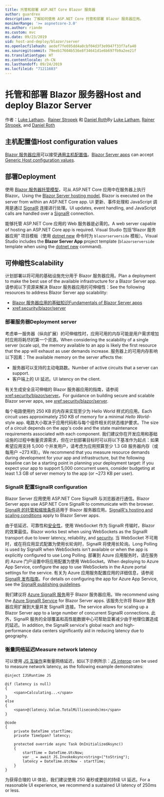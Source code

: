 ```yaml
---
title: 托管和部署 ASP.NET Core Blazor 服务器
author: guardrex
description: 了解如何使用 ASP.NET Core 托管和部署 Blazor 服务器应用。
monikerRange: '>= aspnetcore-3.0'
ms.author: riande
ms.custom: mvc
ms.date: 09/23/2019
uid: host-and-deploy/blazor/server
ms.openlocfilehash: aedef7fe695dd4a0cbf04d3f3e9947f33f7afa40
ms.sourcegitcommit: 79eeb17604b536e8f34641d1e6b697fb9a2ee21f
ms.translationtype: HT
ms.contentlocale: zh-CN
ms.lasthandoff: 09/24/2019
ms.locfileid: "71211603"
---
```

# <a name="host-and-deploy-blazor-server"></a><span data-ttu-id="c4676-103">托管和部署 Blazor 服务器</span><span class="sxs-lookup"><span data-stu-id="c4676-103">Host and deploy Blazor Server</span></span>

<span data-ttu-id="c4676-104">作者：[Luke Latham](https://github.com/guardrex)、[Rainer Stropek](https://www.timecockpit.com) 和 [Daniel Roth](https://github.com/danroth27)</span><span class="sxs-lookup"><span data-stu-id="c4676-104">By [Luke Latham](https://github.com/guardrex), [Rainer Stropek](https://www.timecockpit.com), and [Daniel Roth](https://github.com/danroth27)</span></span>

## <a name="host-configuration-values"></a><span data-ttu-id="c4676-105">主机配置值</span><span class="sxs-lookup"><span data-stu-id="c4676-105">Host configuration values</span></span>

<span data-ttu-id="c4676-106">[Blazor 服务器应用](xref:blazor/hosting-models#blazor-server)可以接受[通用主机配置值](xref:fundamentals/host/generic-host#host-configuration)。</span><span class="sxs-lookup"><span data-stu-id="c4676-106">[Blazor Server apps](xref:blazor/hosting-models#blazor-server) can accept [Generic Host configuration values](xref:fundamentals/host/generic-host#host-configuration).</span></span>

## <a name="deployment"></a><span data-ttu-id="c4676-107">部署</span><span class="sxs-lookup"><span data-stu-id="c4676-107">Deployment</span></span>

<span data-ttu-id="c4676-108">使用 [Blazor 服务器托管模型](xref:blazor/hosting-models#blazor-server)，可从 ASP.NET Core 应用中在服务器上执行 Blazor。</span><span class="sxs-lookup"><span data-stu-id="c4676-108">Using the [Blazor Server hosting model](xref:blazor/hosting-models#blazor-server), Blazor is executed on the server from within an ASP.NET Core app.</span></span> <span data-ttu-id="c4676-109">UI 更新、事件处理和 JavaScript 调用是通过 [SignalR](xref:signalr/introduction) 连接进行处理。</span><span class="sxs-lookup"><span data-stu-id="c4676-109">UI updates, event handling, and JavaScript calls are handled over a [SignalR](xref:signalr/introduction) connection.</span></span>

<span data-ttu-id="c4676-110">能够托管 ASP.NET Core 应用的 Web 服务器是必需的。</span><span class="sxs-lookup"><span data-stu-id="c4676-110">A web server capable of hosting an ASP.NET Core app is required.</span></span> <span data-ttu-id="c4676-111">Visual Studio 包括“Blazor 服务器应用”  项目模板（使用 [dotnet new](/dotnet/core/tools/dotnet-new) 命令时为 `blazorserverside` 模板）。</span><span class="sxs-lookup"><span data-stu-id="c4676-111">Visual Studio includes the **Blazor Server App** project template (`blazorserverside` template when using the [dotnet new](/dotnet/core/tools/dotnet-new) command).</span></span>

## <a name="scalability"></a><span data-ttu-id="c4676-112">可伸缩性</span><span class="sxs-lookup"><span data-stu-id="c4676-112">Scalability</span></span>

<span data-ttu-id="c4676-113">计划部署以将可用的基础设施充分用于 Blazor 服务器应用。</span><span class="sxs-lookup"><span data-stu-id="c4676-113">Plan a deployment to make the best use of the available infrastructure for a Blazor Server app.</span></span> <span data-ttu-id="c4676-114">请参阅以下资源来解决 Blazor 服务器应用的可伸缩性：</span><span class="sxs-lookup"><span data-stu-id="c4676-114">See the following resources to address Blazor Server app scalability:</span></span>

* [<span data-ttu-id="c4676-115">Blazor 服务器应用的基础知识</span><span class="sxs-lookup"><span data-stu-id="c4676-115">Fundamentals of Blazor Server apps</span></span>](xref:blazor/hosting-models#blazor-server)
* <xref:security/blazor/server>

### <a name="deployment-server"></a><span data-ttu-id="c4676-116">部署服务器</span><span class="sxs-lookup"><span data-stu-id="c4676-116">Deployment server</span></span>

<span data-ttu-id="c4676-117">考虑单一服务器（纵向扩展）的可伸缩性时，应用可用的内存可能是用户需求增加时应用将耗尽的第一个资源。</span><span class="sxs-lookup"><span data-stu-id="c4676-117">When considering the scalability of a single server (scale up), the memory available to an app is likely the first resource that the app will exhaust as user demands increase.</span></span> <span data-ttu-id="c4676-118">服务器上的可用内存影响以下因素：</span><span class="sxs-lookup"><span data-stu-id="c4676-118">The available memory on the server affects the:</span></span>

* <span data-ttu-id="c4676-119">服务器可以支持的主动电路数。</span><span class="sxs-lookup"><span data-stu-id="c4676-119">Number of active circuits that a server can support.</span></span>
* <span data-ttu-id="c4676-120">客户端上的 UI 延迟。</span><span class="sxs-lookup"><span data-stu-id="c4676-120">UI latency on the client.</span></span>

<span data-ttu-id="c4676-121">有关生成安全且可伸缩的 Blazor 服务器应用的指南，请参阅 <xref:security/blazor/server>。</span><span class="sxs-lookup"><span data-stu-id="c4676-121">For guidance on building secure and scalable Blazor server apps, see <xref:security/blazor/server>.</span></span>

<span data-ttu-id="c4676-122">每个电路使用约 250 KB 的内存来实现至少为 Hello World  样式的应用。</span><span class="sxs-lookup"><span data-stu-id="c4676-122">Each circuit uses approximately 250 KB of memory for a minimal *Hello World*-style app.</span></span> <span data-ttu-id="c4676-123">电路大小取决于应用代码和与每个组件相关的状态维护要求。</span><span class="sxs-lookup"><span data-stu-id="c4676-123">The size of a circuit depends on the app's code and the state maintenance requirements associated with each component.</span></span> <span data-ttu-id="c4676-124">我们建议你在开发应用和基础设施的过程中衡量资源需求，但在计划部署目标时可以将以下基准作为起点：如果希望应用支持 5,000 个并发用户，请考虑为应用预算至少 1.3 GB 服务器内存（或每用户 ~273 KB）。</span><span class="sxs-lookup"><span data-stu-id="c4676-124">We recommend that you measure resource demands during development for your app and infrastructure, but the following baseline can be a starting point in planning your deployment target: If you expect your app to support 5,000 concurrent users, consider budgeting at least 1.3 GB of server memory to the app (or ~273 KB per user).</span></span>

### <a name="signalr-configuration"></a><span data-ttu-id="c4676-125">SignalR 配置</span><span class="sxs-lookup"><span data-stu-id="c4676-125">SignalR configuration</span></span>

<span data-ttu-id="c4676-126">Blazor Server 应用使用 ASP.NET Core SignalR 与浏览器进行通信。</span><span class="sxs-lookup"><span data-stu-id="c4676-126">Blazor Server apps use ASP.NET Core SignalR to communicate with the browser.</span></span> <span data-ttu-id="c4676-127">[SignalR 的托管和缩放条件](xref:signalr/publish-to-azure-web-app)适用于 Blazor 服务器应用。</span><span class="sxs-lookup"><span data-stu-id="c4676-127">[SignalR's hosting and scaling conditions](xref:signalr/publish-to-azure-web-app) apply to Blazor Server apps.</span></span>

<span data-ttu-id="c4676-128">由于低延迟、可靠性和[安全性](xref:signalr/security)，使用 WebSocket 作为 SignalR 传输时，Blazor 的效果最佳。</span><span class="sxs-lookup"><span data-stu-id="c4676-128">Blazor works best when using WebSockets as the SignalR transport due to lower latency, reliability, and [security](xref:signalr/security).</span></span> <span data-ttu-id="c4676-129">当 WebSocket 不可用时，或在将应用显式配置为使用长轮询时，SignalR 将使用长轮询。</span><span class="sxs-lookup"><span data-stu-id="c4676-129">Long Polling is used by SignalR when WebSockets isn't available or when the app is explicitly configured to use Long Polling.</span></span> <span data-ttu-id="c4676-130">部署到 Azure 应用服务时，请在服务的 Azure 门户设置中将应用配置为使用 WebSocket。</span><span class="sxs-lookup"><span data-stu-id="c4676-130">When deploying to Azure App Service, configure the app to use WebSockets in the Azure portal settings for the service.</span></span> <span data-ttu-id="c4676-131">有关为 Azure 应用服务配置应用的详细信息，请参阅 [SignalR 发布指南](xref:signalr/publish-to-azure-web-app)。</span><span class="sxs-lookup"><span data-stu-id="c4676-131">For details on configuring the app for Azure App Service, see the [SignalR publishing guidelines](xref:signalr/publish-to-azure-web-app).</span></span>

<span data-ttu-id="c4676-132">我们建议将 [Azure SignalR 服务](/azure/azure-signalr)用于 Blazor 服务器应用。</span><span class="sxs-lookup"><span data-stu-id="c4676-132">We recommend using the [Azure SignalR Service](/azure/azure-signalr) for Blazor Server apps.</span></span> <span data-ttu-id="c4676-133">该服务允许将 Blazor 服务器应用扩展到大量并发 SignalR 连接。</span><span class="sxs-lookup"><span data-stu-id="c4676-133">The service allows for scaling up a Blazor Server app to a large number of concurrent SignalR connections.</span></span> <span data-ttu-id="c4676-134">此外，SignalR 服务的全球覆盖和高性能数据中心可帮助显著减少由于地理位置造成的延迟。</span><span class="sxs-lookup"><span data-stu-id="c4676-134">In addition, the SignalR service's global reach and high-performance data centers significantly aid in reducing latency due to geography.</span></span>

### <a name="measure-network-latency"></a><span data-ttu-id="c4676-135">衡量网络延迟</span><span class="sxs-lookup"><span data-stu-id="c4676-135">Measure network latency</span></span>

<span data-ttu-id="c4676-136">可以使用 [JS 互操作](xref:blazor/javascript-interop)来衡量网络延迟，如以下示例所示：</span><span class="sxs-lookup"><span data-stu-id="c4676-136">[JS interop](xref:blazor/javascript-interop) can be used to measure network latency, as the following example demonstrates:</span></span>

```cshtml
@inject IJSRuntime JS

@if (latency is null)
{
    <span>Calculating...</span>
}
else
{
    <span>@(latency.Value.TotalMilliseconds)ms</span>
}

@code
{
    private DateTime startTime;
    private TimeSpan? latency;

    protected override async Task OnInitializedAsync()
    {
        startTime = DateTime.UtcNow;
        var _ = await JS.InvokeAsync<string>("toString");
        latency = DateTime.UtcNow - startTime;
    }
}
```

<span data-ttu-id="c4676-137">为获得合理的 UI 体验，我们建议使用 250 毫秒或更低的持续 UI 延迟。</span><span class="sxs-lookup"><span data-stu-id="c4676-137">For a reasonable UI experience, we recommend a sustained UI latency of 250ms or less.</span></span>
